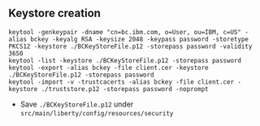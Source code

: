 ## Keystore creation

```
keytool -genkeypair -dname "cn=bc.ibm.com, o=User, ou=IBM, c=US" -alias bckey -keyalg RSA -keysize 2048 -keypass password -storetype PKCS12 -keystore ./BCKeyStoreFile.p12 -storepass password -validity 3650
keytool -list -keystore ./BCKeyStoreFile.p12 -storepass password
keytool -export -alias bckey -file client.cer -keystore ./BCKeyStoreFile.p12 -storepass password
keytool -import -v -trustcacerts -alias bckey -file client.cer -keystore ./truststore.p12 -storepass password -noprompt
```

- Save `./BCKeyStoreFile.p12` under `src/main/liberty/config/resources/security`
